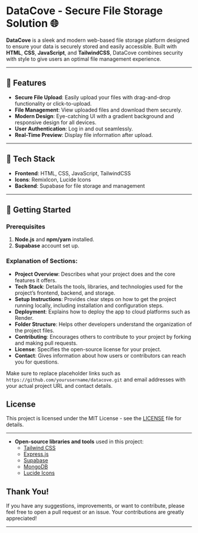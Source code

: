 # DataCove - Secure File Storage Solution 🌐

**DataCove** is a sleek and modern web-based file storage platform designed to ensure your data is securely stored and easily accessible. Built with **HTML**, **CSS**, **JavaScript**, and **TailwindCSS**, DataCove combines security with style to give users an optimal file management experience.

---

## 🌟 Features

- **Secure File Upload**: Easily upload your files with drag-and-drop functionality or click-to-upload.
- **File Management**: View uploaded files and download them securely.
- **Modern Design**: Eye-catching UI with a gradient background and responsive design for all devices.
- **User Authentication**: Log in and out seamlessly.
- **Real-Time Preview**: Display file information after upload.

---

## 🔧 Tech Stack

- **Frontend**: HTML, CSS, JavaScript, TailwindCSS
- **Icons**: RemixIcon, Lucide Icons
- **Backend**: Supabase for file storage and management

---

## 🚀 Getting Started

### Prerequisites
1. **Node.js** and **npm/yarn** installed.
2. **Supabase** account set up.


### Explanation of Sections:
- **Project Overview**: Describes what your project does and the core features it offers.
- **Tech Stack**: Details the tools, libraries, and technologies used for the project’s frontend, backend, and storage.
- **Setup Instructions**: Provides clear steps on how to get the project running locally, including installation and configuration steps.
- **Deployment**: Explains how to deploy the app to cloud platforms such as Render.
- **Folder Structure**: Helps other developers understand the organization of the project files.
- **Contributing**: Encourages others to contribute to your project by forking and making pull requests.
- **License**: Specifies the open-source license for your project.
- **Contact**: Gives information about how users or contributors can reach you for questions.

Make sure to replace placeholder links such as `https://github.com/yourusername/datacove.git` and email addresses with your actual project URL and contact details.

## License

This project is licensed under the MIT License - see the [LICENSE](LICENSE) file for details.

---

- **Open-source libraries and tools** used in this project:
  - [Tailwind CSS](https://tailwindcss.com)
  - [Express.js](https://expressjs.com)
  - [Supabase](https://supabase.io)
  - [MongoDB](https://www.mongodb.com)
  - [Lucide Icons](https://lucide.dev)
  
## Thank You!
If you have any suggestions, improvements, or want to contribute, please feel free to open a pull request or an issue. Your contributions are greatly appreciated!

---


